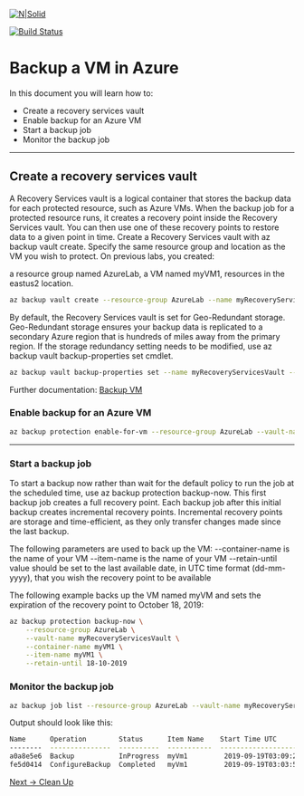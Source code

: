 [![N|Solid](https://cldup.com/dTxpPi9lDf.thumb.png)](https://nodesource.com/products/nsolid)

[![Build Status](https://travis-ci.org/joemccann/dillinger.svg?branch=master)](https://travis-ci.org/joemccann/dillinger)

# Backup a VM in Azure

In this document you will learn how to:

- Create a recovery services vault
- Enable backup for an Azure VM
- Start a backup job
- Monitor the backup job

----

## Create a recovery services vault

A Recovery Services vault is a logical container that stores the backup data for each protected resource, such as Azure VMs. When the backup job for a protected resource runs, it creates a recovery point inside the Recovery Services vault. You can then use one of these recovery points to restore data to a given point in time.
Create a Recovery Services vault with az backup vault create. Specify the same resource group and location as the VM you wish to protect. On previous labs, you created:

a resource group named AzureLab,
a VM named myVM1,
resources in the eastus2 location.

```sh
az backup vault create --resource-group AzureLab --name myRecoveryServicesVault --location eastus2
```

By default, the Recovery Services vault is set for Geo-Redundant storage. Geo-Redundant storage ensures your backup data is replicated to a secondary Azure region that is hundreds of miles away from the primary region. If the storage redundancy setting needs to be modified, use az backup vault backup-properties set cmdlet.

```sh
az backup vault backup-properties set --name myRecoveryServicesVault --resource-group AzureLab --backup-storage-redundancy "LocallyRedundant/GeoRedundant"
```

Further documentation:  [Backup VM]

### Enable backup for an Azure VM

```sh
az backup protection enable-for-vm --resource-group AzureLab --vault-name myRecoveryServicesVault --vm $(az vm show -g AzureLab -n MyVm1 --query id | tr -d '"') --policy-name DefaultPolicy
```

----

### Start a backup job

To start a backup now rather than wait for the default policy to run the job at the scheduled time, use az backup protection backup-now. This first backup job creates a full recovery point. Each backup job after this initial backup creates incremental recovery points. Incremental recovery points are storage and time-efficient, as they only transfer changes made since the last backup.

The following parameters are used to back up the VM:
--container-name is the name of your VM
--item-name is the name of your VM
--retain-until value should be set to the last available date, in UTC time format (dd-mm-yyyy), that you wish the recovery point to be available

The following example backs up the VM named myVM and sets the expiration of the recovery point to October 18, 2019:

```sh
az backup protection backup-now \
    --resource-group AzureLab \
    --vault-name myRecoveryServicesVault \
    --container-name myVM1 \
    --item-name myVM1 \
    --retain-until 18-10-2019
```

### Monitor the backup job

```sh
az backup job list --resource-group AzureLab --vault-name myRecoveryServicesVault --output table
```

Output should look like this:

```sh
Name      Operation        Status      Item Name    Start Time UTC       Duration
--------  ---------------  ----------  -----------  -------------------  --------------
a0a8e5e6  Backup           InProgress  myVm1         2019-09-19T03:09:21  0:00:48.718366
fe5d0414  ConfigureBackup  Completed   myVm1         2019-09-19T03:03:57  0:00:31.191807

```

[Next -> Clean Up]

[Backup VM]: <https://docs.microsoft.com/en-us/azure/backup/quick-backup-vm-cli>
[Next -> Clean Up]:<https://github.com/MarchingBug/AzureFundamentals/blob/master/Cleanup/Cleanup.md>



